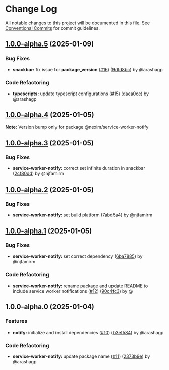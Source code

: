 # Change Log

All notable changes to this project will be documented in this file.
See [Conventional Commits](https://conventionalcommits.org) for commit guidelines.

## [1.0.0-alpha.5](https://github.com/the-nexim/web-app-toolkit/compare/@nexim/service-worker-notify@1.0.0-alpha.4...@nexim/service-worker-notify@1.0.0-alpha.5) (2025-01-09)

### Bug Fixes

* **snackbar:** fix issue for __package_version__ ([#16](https://github.com/the-nexim/web-app-toolkit/issues/16)) ([9dfd8bc](https://github.com/the-nexim/web-app-toolkit/commit/9dfd8bc18416b5aa08ee0791720b7ef67d9f6006)) by @arashagp

### Code Refactoring

* **typescripts:** update typescript configurations ([#15](https://github.com/the-nexim/web-app-toolkit/issues/15)) ([daea0ce](https://github.com/the-nexim/web-app-toolkit/commit/daea0ceaf35c238f477f5a671186241e51715f18)) by @arashagp

## [1.0.0-alpha.4](https://github.com/the-nexim/web-app-toolkit/compare/@nexim/service-worker-notify@1.0.0-alpha.3...@nexim/service-worker-notify@1.0.0-alpha.4) (2025-01-05)

**Note:** Version bump only for package @nexim/service-worker-notify

## [1.0.0-alpha.3](https://github.com/the-nexim/web-app-toolkit/compare/@nexim/service-worker-notify@1.0.0-alpha.2...@nexim/service-worker-notify@1.0.0-alpha.3) (2025-01-05)

### Bug Fixes

* **service-worker-notify:** correct set infinite duration in snackbar ([2cf80dd](https://github.com/the-nexim/web-app-toolkit/commit/2cf80dd2c271ea326b185277d274d149847bbd6c)) by @njfamirm

## [1.0.0-alpha.2](https://github.com/the-nexim/web-app-toolkit/compare/@nexim/service-worker-notify@1.0.0-alpha.1...@nexim/service-worker-notify@1.0.0-alpha.2) (2025-01-05)

### Bug Fixes

* **service-worker-notify:** set build platform ([7abd5a4](https://github.com/the-nexim/web-app-toolkit/commit/7abd5a4781db1dd5edeaf5518beb01f0e29061f5)) by @njfamirm

## [1.0.0-alpha.1](https://github.com/the-nexim/web-app-toolkit/compare/@nexim/service-worker-notify@1.0.0-alpha.0...@nexim/service-worker-notify@1.0.0-alpha.1) (2025-01-05)

### Bug Fixes

* **service-worker-notify:** set correct dependency ([6ba7885](https://github.com/the-nexim/web-app-toolkit/commit/6ba788512c778e65eb5a3412838f5cc04037b6e8)) by @njfamirm

### Code Refactoring

* **service-worker-notify:** rename package and update README to include service worker notifications ([#12](https://github.com/the-nexim/web-app-toolkit/issues/12)) ([90c4fc3](https://github.com/the-nexim/web-app-toolkit/commit/90c4fc326dd5407431881162ae410eeb8cb8c4ed)) by @

## 1.0.0-alpha.0 (2025-01-04)

### Features

* **notify:** initialize and install dependencies ([#10](https://github.com/the-nexim/web-app-toolkit/issues/10)) ([b3ef584](https://github.com/the-nexim/web-app-toolkit/commit/b3ef584b8dfbc4993f4b9d4790a78e0adf167a53)) by @arashagp

### Code Refactoring

* **service-worker-notify:** update package name ([#11](https://github.com/the-nexim/web-app-toolkit/issues/11)) ([2373b9e](https://github.com/the-nexim/web-app-toolkit/commit/2373b9ef25ce67138443913f7d5711ef510c248a)) by @arashagp
